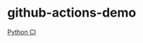 # github-actions-demo

[Python CI](https://github.com/lockermanwxlf/github-actions-demo/actions/workflows/python-test.yml/badge.svg)
